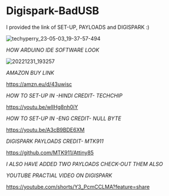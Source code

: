  # Digispark-BadUSB
I provided the link of SET-UP, PAYLOADS and DIGISPARK :)

<SCREENSHOT OF DIGISPARK>

![techyperry_23-05-03_19-37-57-494](https://user-images.githubusercontent.com/109096437/235951688-f69420d4-f4f4-49e1-b776-2d479550edec.jpg)

*HOW ARDUINO IDE SOFTWARE LOOK*

![20221231_193257](https://user-images.githubusercontent.com/109096437/235974754-a85ffe45-7060-4631-ba06-c4831d83df75.jpg)

  
  *AMAZON BUY LINK*
    
 https://amzn.eu/d/43uwisc   
  

  
*HOW TO SET-UP IN -HINDI CREDIT- TECHCHIP*
  
 https://youtu.be/wlIHg8nh0iY
  
*HOW TO SET-UP IN -ENG CREDIT- NULL BYTE*
  
https://youtu.be/A3cB9BDE6XM
  
*DIGISPARK PAYLOADS CREDIT- MTK911*
  
https://github.com/MTK911/Attiny85 
  
*I ALSO HAVE ADDED TWO PAYLOADS CHECK-OUT THEM ALSO*
 
*YOUTUBE PRACTIAL VIDEO ON DIGISPARK*


https://youtube.com/shorts/Y3_PcmCCLMA?feature=share

  
 
  
  
  
  
  
